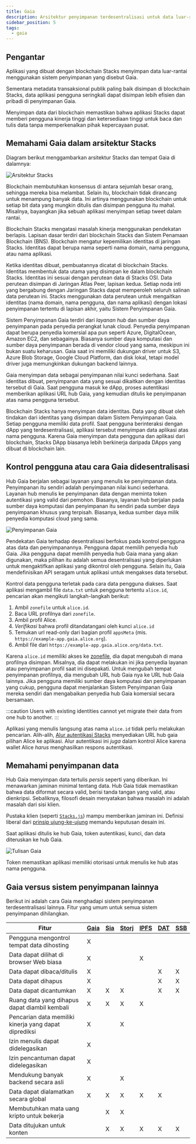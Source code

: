 ```yaml
---
title: Gaia
description: Arsitektur penyimpanan terdesentralisasi untuk data luar-rantai
sidebar_position: 5
tags:
  - gaia
---
```


## Pengantar

Aplikasi yang dibuat dengan blockchain Stacks menyimpan data luar-rantai menggunakan sistem penyimpanan yang disebut Gaia.

Sementara metadata transaksional publik paling baik disimpan di blockchain Stacks, data aplikasi pengguna seringkali dapat disimpan lebih efisien dan pribadi di penyimpanan Gaia.

Menyimpan data dari blockchain memastikan bahwa aplikasi Stacks dapat memberi pengguna kinerja tinggi dan ketersediaan tinggi untuk baca dan tulis data tanpa memperkenalkan pihak kepercayaan pusat.

## Memahami Gaia dalam arsitektur Stacks

Diagram berikut menggambarkan arsitektur Stacks dan tempat Gaia di dalamnya:

![Arsitektur Stacks](/img/architecture.png)

Blockchain membutuhkan konsensus di antara sejumlah besar orang, sehingga mereka bisa melambat. Selain itu, blockchain tidak dirancang untuk menampung banyak data. Ini artinya menggunakan blockchain untuk setiap bit data yang mungkin ditulis dan disimpan pengguna itu mahal. Misalnya, bayangkan jika sebuah aplikasi menyimpan setiap tweet dalam rantai.

Blockchain Stacks mengatasi masalah kinerja menggunakan pendekatan berlapis. Lapisan dasar terdiri dari blockchain Stacks dan Sistem Penamaan Blockchain (BNS). Blockchain mengatur kepemilikan identitas di jaringan Stacks. Identitas dapat berupa nama seperti nama domain, nama pengguna, atau nama aplikasi.

Ketika identitas dibuat, pembuatannya dicatat di blockchain Stacks. Identitas membentuk data utama yang disimpan ke dalam blockchain Stacks. Identitas ini sesuai dengan perutean data di Stacks OSI. Data perutean disimpan di Jaringan Atlas Peer, lapisan kedua. Setiap noda inti yang bergabung dengan Jaringan Stacks dapat memperoleh seluruh salinan data perutean ini. Stacks menggunakan data perutean untuk mengaitkan identitas (nama domain, nama pengguna, dan nama aplikasi) dengan lokasi penyimpanan tertentu di lapisan akhir, yaitu Sistem Penyimpanan Gaia.

Sistem Penyimpanan Gaia terdiri dari _layanan hub_ dan sumber daya penyimpanan pada penyedia perangkat lunak cloud. Penyedia penyimpanan dapat berupa penyedia komersial apa pun seperti Azure, DigitalOcean, Amazon EC2, dan sebagainya. Biasanya sumber daya komputasi dan sumber daya penyimpanan berada di vendor cloud yang sama, meskipun ini bukan suatu keharusan. Gaia saat ini memiliki dukungan driver untuk S3, Azure Blob Storage, Google Cloud Platform, dan disk lokal, tetapi model driver juga memungkinkan dukungan backend lainnya.

Gaia menyimpan data sebagai penyimpanan nilai kunci sederhana. Saat identitas dibuat, penyimpanan data yang sesuai dikaitkan dengan identitas tersebut di Gaia. Saat pengguna masuk ke dApp, proses autentikasi memberikan aplikasi URL hub Gaia, yang kemudian ditulis ke penyimpanan atas nama pengguna tersebut.

Blockchain Stacks hanya menyimpan data identitas. Data yang dibuat oleh tindakan dari identitas yang disimpan dalam Sistem Penyimpanan Gaia. Setiap pengguna memiliki data profil. Saat pengguna berinteraksi dengan dApp yang terdesentralisasi, aplikasi tersebut menyimpan data aplikasi atas nama pengguna. Karena Gaia menyimpan data pengguna dan aplikasi dari blockchain, Stacks DApp biasanya lebih berkinerja daripada DApps yang dibuat di blockchain lain.

## Kontrol pengguna atau cara Gaia didesentralisasi

Hub Gaia berjalan sebagai layanan yang menulis ke penyimpanan data. Penyimpanan itu sendiri adalah penyimpanan nilai kunci sederhana. Layanan hub menulis ke penyimpanan data dengan meminta token autentikasi yang valid dari pemohon. Biasanya, layanan hub berjalan pada sumber daya komputasi dan penyimpanan itu sendiri pada sumber daya penyimpanan khusus yang terpisah. Biasanya, kedua sumber daya milik penyedia komputasi cloud yang sama.

![Penyimpanan Gaia](/img/gaia-storage.png)

Pendekatan Gaia terhadap desentralisasi berfokus pada kontrol pengguna atas data dan penyimpanannya. Pengguna dapat memilih penyedia hub Gaia. Jika pengguna dapat memilih penyedia hub Gaia mana yang akan digunakan, maka pilihan itu adalah semua desentralisasi yang diperlukan untuk mengaktifkan aplikasi yang dikontrol oleh pengguna. Selain itu, Gaia mendefinisikan API seragam untuk aplikasi untuk mengakses data tersebut.

Kontrol data pengguna terletak pada cara data pengguna diakses. Saat aplikasi mengambil file `data.txt` untuk pengguna tertentu `alice.id`, pencarian akan mengikuti langkah-langkah berikut:

1. Ambil `zonefile` untuk `alice.id`.
2. Baca URL profilnya dari `zonefile`.
3. Ambil profil Alice.
4. _Verifikasi_ bahwa profil ditandatangani oleh kunci `alice.id`
5. Temukan url read-only dari bagian profil `appsMeta` (mis. `https://example-app.gaia.alice.org`).
6. Ambil file dari `https://example-app.gaia.alice.org/data.txt`.

Karena `alice.id` memiliki akses ke [zonefile](https://docs.stacks.co/references/bns-contract#name-update), dia dapat mengubah di mana profilnya disimpan. Misalnya, dia dapat melakukan ini jika penyedia layanan atau penyimpanan profil saat ini disepakati. Untuk mengubah tempat penyimpanan profilnya, dia mengubah URL hub Gaia nya ke URL hub Gaia lainnya. Jika pengguna memiliki sumber daya komputasi dan penyimpanan yang cukup, pengguna dapat menjalankan Sistem Penyimpanan Gaia mereka sendiri dan mengabaikan penyedia hub Gaia komersial secara bersamaan.

:::caution
Users with existing identities cannot yet migrate their data from one hub to another.
:::

Aplikasi yang menulis langsung atas nama `alice.id` tidak perlu melakukan pencarian. Alih-alih, [Alur autentikasi Stacks](https://stacks.js.org) menyediakan URL hub gaia pilihan Alice ke aplikasi. Alur autentikasi ini _juga_ dalam kontrol Alice karena wallet Alice _harus_ menghasilkan respons autentikasi.

## Memahami penyimpanan data

Hub Gaia menyimpan data tertulis _persis_ seperti yang diberikan. Ini menawarkan jaminan minimal tentang data. Hub Gaia tidak memastikan bahwa data diformat secara valid, berisi tanda tangan yang valid, atau dienkripsi. Sebaliknya, filosofi desain menyatakan bahwa masalah ini adalah masalah dari sisi klien.

Pustaka klien (seperti [`Stacks.js`](https://stacks.js.org/)) mampu memberikan jaminan ini. Definisi liberal dari [prinsip ujung-ke-ujung](https://en.wikipedia.org/wiki/End-to-end_principle) memandu keputusan desain ini.

Saat aplikasi ditulis ke hub Gaia, token autentikasi, kunci, dan data diteruskan ke hub Gaia.

![Tulisan Gaia](/img/gaia-writes.png)

Token memastikan aplikasi memiliki otorisasi untuk menulis ke hub atas nama pengguna.

## Gaia versus sistem penyimpanan lainnya

Berikut ini adalah cara Gaia menghadapi sistem penyimpanan terdesentralisasi lainnya. Fitur yang umum untuk semua sistem penyimpanan dihilangkan.

| Fitur                                                 | [Gaia](https://github.com/stacks-network/gaia) | [Sia](https://sia.tech/) | [Storj](https://storj.io/) | [IPFS](https://ipfs.io/) | [DAT](https://datproject.org/) | [SSB](https://www.scuttlebutt.nz/) |
| ----------------------------------------------------- | ---------------------------------------------- | ------------------------ | -------------------------- | ------------------------ | ------------------------------ | ---------------------------------- |
| Pengguna mengontrol tempat data dihosting             | X                                              |                          |                            |                          |                                |                                    |
| Data dapat dilihat di browser Web biasa               | X                                              |                          |                            | X                        |                                |                                    |
| Data dapat dibaca/ditulis                             | X                                              |                          |                            |                          | X                              | X                                  |
| Data dapat dihapus                                    | X                                              |                          |                            |                          | X                              | X                                  |
| Data dapat dicantumkan                                | X                                              | X                        | X                          |                          | X                              | X                                  |
| Ruang data yang dihapus dapat diambil kembali         | X                                              | X                        | X                          | X                        |                                |                                    |
| Pencarian data memiliki kinerja yang dapat diprediksi | X                                              |                          | X                          |                          |                                |                                    |
| Izin menulis dapat didelegasikan                      | X                                              |                          |                            |                          |                                |                                    |
| Izin pencantuman dapat didelegasikan                  | X                                              |                          |                            |                          |                                |                                    |
| Mendukung banyak backend secara asli                  | X                                              |                          | X                          |                          |                                |                                    |
| Data dapat dialamatkan secara global                  | X                                              | X                        | X                          | X                        | X                              |                                    |
| Membutuhkan mata uang kripto untuk bekerja            |                                                | X                        | X                          |                          |                                |                                    |
| Data ditujukan untuk konten                           |                                                | X                        | X                          | X                        | X                              | X                                  |

